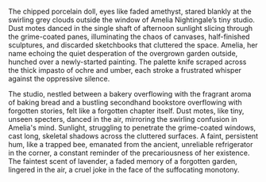 The chipped porcelain doll, eyes like faded amethyst, stared blankly at the swirling grey clouds outside the window of Amelia Nightingale’s tiny studio.  Dust motes danced in the single shaft of afternoon sunlight slicing through the grime-coated panes, illuminating the chaos of canvases, half-finished sculptures, and discarded sketchbooks that cluttered the space.  Amelia, her name echoing the quiet desperation of the overgrown garden outside, hunched over a newly-started painting.  The palette knife scraped across the thick impasto of ochre and umber, each stroke a frustrated whisper against the oppressive silence.


The studio, nestled between a bakery overflowing with the fragrant aroma of baking bread and a bustling secondhand bookstore overflowing with forgotten stories, felt like a forgotten chapter itself.  Dust motes, like tiny, unseen specters, danced in the air, mirroring the swirling confusion in Amelia's mind.  Sunlight, struggling to penetrate the grime-coated windows, cast long, skeletal shadows across the cluttered surfaces.  A faint, persistent hum, like a trapped bee, emanated from the ancient, unreliable refrigerator in the corner, a constant reminder of the precariousness of her existence.  The faintest scent of lavender, a faded memory of a forgotten garden, lingered in the air, a cruel joke in the face of the suffocating monotony.
